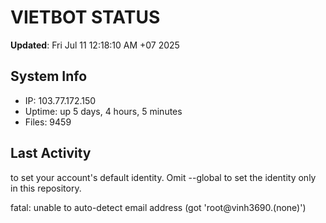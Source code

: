 # VIETBOT STATUS
**Updated**: Fri Jul 11 12:18:10 AM +07 2025

## System Info
- IP: 103.77.172.150
- Uptime: up 5 days, 4 hours, 5 minutes
- Files: 9459

## Last Activity

to set your account's default identity.
Omit --global to set the identity only in this repository.

fatal: unable to auto-detect email address (got 'root@vinh3690.(none)')
